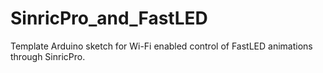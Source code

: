 # SinricPro_and_FastLED
Template Arduino sketch for Wi-Fi enabled control of FastLED animations through SinricPro.
